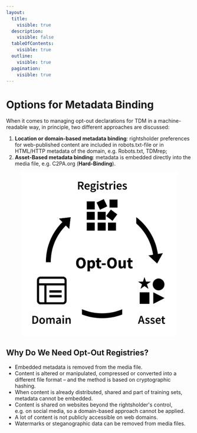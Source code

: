 ```yaml
---
layout:
  title:
    visible: true
  description:
    visible: false
  tableOfContents:
    visible: true
  outline:
    visible: true
  pagination:
    visible: true
---
```


# Options for Metadata Binding

When it comes to managing opt-out declarations for TDM in a machine-readable way, in principle, two different approaches are discussed:&#x20;

1. **Location or domain-based metadata binding**: rightsholder preferences for web-published content are included in robots.txt-file or in HTML/HTTP metadata of the domain, e.g. Robots.txt, TDMrep;
2. **Asset-Based metadata binding**: metadata is embedded directly into the media file, e.g. C2PA.org (**Hard-Binding**).

<div align="center" data-full-width="false"><figure><img src="../.gitbook/assets/Opt-out Triangle.jpg" alt=""><figcaption></figcaption></figure></div>

## Why Do We Need Opt-Out Registries?

* Embedded metadata is removed from the media file.
* Content is altered or manipulated, compressed or converted into a different file format – and the method is based on cryptographic hashing.
* When content is already distributed, shared and part of training sets, metadata cannot be embedded.
* Content is shared on websites beyond the rightsholder's control,\
  e.g. on social media, so a domain-based approach cannot be applied.
* A lot of content is not publicly accessible on web domains.
* Watermarks or steganographic data can be removed from media files.
